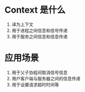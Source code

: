# Context 是什么
1. 译为上下文
2. 用于进程之间信息和信号传递
3. 用于服务之间信息和信息传递

# 应用场景
1. 用于父子协程间取消信号信息
2. 用户客户端与服务器之间的信息传递
3. 用于设置请求超时时间等